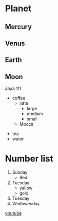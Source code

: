 # Planet

## Mercury
## Venus
## Earth
## Moon

aaaa
111

* coffee
    * latte
        * large
        * medium
        * small
    * Mocca
- tea
- water

# Number list 
1. Sunday
    - Red
2. Tuesday
    - yellow
    - gold
3. Tuesday
7. Wedbwesday

[youtube](https://youtube.com)